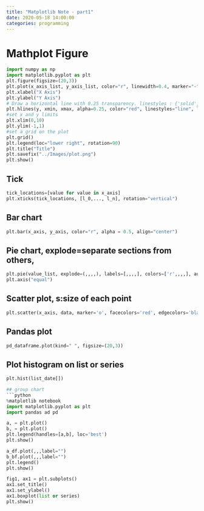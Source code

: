 ```yaml
---
title: "Matplotlib Note - part1"
date: 2020-05-18 14:00:00
categories: programming
---
```

# Mathplot Figure

```python
import numpy as np
import matplotlib.pyplot as plt
plt.figure(figsize=(20,3))
plt.plot(x_axis_list, y_axis_list, color="r", linewidth=0.4, marker="-", label="label")
plt.xlabel("X Axis")
plt.ylabel("Y Axis")
# Draw a horizontal line with 0.25 transparency. linestyles : {'solid', 'dashed', 'dashdot', 'dotted'}, optional
plt.hlines(y, xmin, xmax, alpha=0.25, color="red", linestyles="line", label='horizontal')
#set x and y limits
plt.xlim(0,10)
plt.ylim(-1,1)
#set a grid on the plot
plt.grid()
plt.legend(loc="lower right", rotation=90)
plt.title("Title")
plt.savefix("../Images/plot.png")
plt.show()
```
## Tick
```python
tick_locations=[value for value in x_axis]
plt.xticks(tick_locations, [l_0,..., l_n], rotation="vertical")
```
## Bar chart
```python
plt.bar(x_axis, y_axis, color="r", alpha = 0.5, align="center")
```
## Pie chart, explode=separate sections from others,
```python
plt.pie(value_list, explode=(,,,,), labels=[,,,,], colors=['r',,,,], autopct"%1.1f%%", shadow=True, startangle=90))
plt.axis("equal")
```
## Scatter plot, s:size of each point
```python
plt.scatter(x_axis, data, marker='o', facecolors='red', edgecolors='black', s=x_axis, alpha=0.75)
```
## Pandas plot
```python
pd_dataframe.plot(kind=" ", figsize=(20,3))
```

## Plot histogram on list or series
```python
plt.hist(list_date[])

## group chart
```python
%matplotlib notebook
import matplotlib.pyplot as plt
import pandas ad pd
```
```python
a, = plt.plot()
b, = plt.plot()
plt.legend(handles=[a,b], loc='best')
plt.show()
```
```python
a_df.plot(,,,label="")
b_bf.plot(,,,label="")
plt.legend()
plt.show()
```
```python
fig1, ax1 = plt.subplots()
ax1.set_title()
ax1.set_ylabel()
ax1.boxplot(list or series)
plt.show()
```
